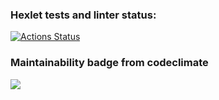 ### Hexlet tests and linter status:
[![Actions Status](https://github.com/AnatoliyYud/python-project-lvl1/workflows/hexlet-check/badge.svg)](https://github.com/AnatoliyYud/python-project-lvl1/actions)


### Maintainability badge from codeclimate
<a href="https://codeclimate.com/github/AnatoliyYud/python-project-lvl1/maintainability"><img src="https://api.codeclimate.com/v1/badges/625f12c9e835f66121d2/maintainability" /></a>

